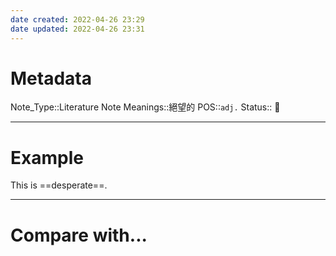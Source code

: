 ```yaml
---
date created: 2022-04-26 23:29
date updated: 2022-04-26 23:31
---
```


# Metadata

Note_Type::Literature Note
Meanings::絕望的
POS::`adj.`
Status:: 👶

---

# Example

This is ==desperate==.

---

# Compare with...
